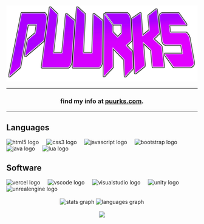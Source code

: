 <!DOCTYPE html>
<html>
  <body>
    <div align="center">
      <img height="200" src="/media/oldLogo.png"/>
      <hr>
      <h3 align="center">find my info at <a href="https://www.puurks.com/">puurks.com</a>.<br></h3>
      <hr>
    </div>
    <h2 align="left">Languages</h2>
    <div align="left">
      <img src="https://skillicons.dev/icons?i=html" height="40" alt="html5 logo"  />
      <img width="12" />
      <img src="https://skillicons.dev/icons?i=css" height="40" alt="css3 logo"  />
      <img width="12" />
      <img src="https://skillicons.dev/icons?i=js" height="40" alt="javascript logo"  />
      <img width="12" />
      <img src="https://skillicons.dev/icons?i=bootstrap" height="40" alt="bootstrap logo"  />
      <img width="12" />
      <img src="https://skillicons.dev/icons?i=java" height="40" alt="java logo"  />
      <img width="12" />
      <img src="https://skillicons.dev/icons?i=lua" height="40" alt="lua logo"  />
    </div>
    <h2 align="left">Software</h2>
    <div align="left">
      <img src="https://skillicons.dev/icons?i=vercel" height="40" alt="vercel logo"  />
      <img width="12" />
      <img src="https://skillicons.dev/icons?i=vscode" height="40" alt="vscode logo"  />
      <img width="12" />
      <img src="https://skillicons.dev/icons?i=visualstudio" height="40" alt="visualstudio logo"  />
      <img width="12" />
      <img src="https://skillicons.dev/icons?i=unity" height="40" alt="unity logo"  />
      <img width="12" />
      <img src="https://skillicons.dev/icons?i=unreal" height="40" alt="unrealengine logo"  />
    </div>
    <br>
    <div align="center">
      <img src="https://github-readme-stats.vercel.app/api?username=Puurks&hide_title=false&hide_rank=false&show_icons=true&include_all_commits=true&count_private=true&disable_animations=false&theme=dracula&locale=en&hide_border=false&order=1" height="150" alt="stats graph"  />
      <img src="https://github-readme-stats.vercel.app/api/top-langs?username=Puurks&locale=en&hide_title=false&layout=compact&card_width=320&langs_count=5&theme=dracula&hide_border=false&order=2" height="150" alt="languages graph"  />
    </div>
    <br>
    <div align="center">
      <img src="https://profile-counter.glitch.me/Puurks/count.svg?"  />
    </div>
  </body>
</html>
<!--
**Puurks/Puurks** is a ✨ _special_ ✨ repository because its `README.md` (this file) appears on your GitHub profile.

Here are some ideas to get you started:

- 🔭 I’m currently working on ...
- 🌱 I’m currently learning ...
- 👯 I’m looking to collaborate on ...
- 🤔 I’m looking for help with ...
- 💬 Ask me about ...
- 📫 How to reach me: ...
- 😄 Pronouns: ...
- ⚡ Fun fact: ...
-->
